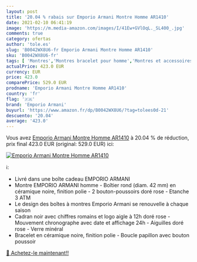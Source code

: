 ```yaml
---
layout: post
title: '20.04 % rabais sur Emporio Armani Montre Homme AR1410'
date: 2021-02-10 06:41:19
image: 'https://m.media-amazon.com/images/I/41Ew+GVlOqL._SL400_.jpg'
comments: true
category: ofertas
author: 'tole.es'
slug: 'B0042WX8U6-fr Emporio Armani Montre Homme AR1410'
sku: 'B0042WX8U6-fr'
tags: [ 'Montres','Montres bracelet pour homme','Montres et accessoires','Montres homme','emporio armani', ]
actualPrice: 423.0 EUR
currency: EUR
price: 423.0
comparePrice: 529.0 EUR
prodname: 'Emporio Armani Montre Homme AR1410'
country: 'fr'
flag: '🇫🇷'
brand: 'Emporio Armani'
buyurl: 'https://www.amazon.fr/dp/B0042WX8U6/?tag=tolees0d-21'
descuento: '20.04'
average: '423.0'
---
```


Vous avez [Emporio Armani Montre Homme AR1410](https://www.amazon.fr/dp/B0042WX8U6/?tag=tolees0d-21)  à  20.04 % de réduction, prix final  423.0 EUR (original: 529.0 EUR) ici:

[![Emporio Armani Montre Homme AR1410](https://m.media-amazon.com/images/I/41Ew+GVlOqL._SL400_.jpg)](https://www.amazon.fr/dp/B0042WX8U6/?tag=tolees0d-21)

ℹ️:

- Livré dans une boîte cadeau EMPORIO ARMANI
- Montre EMPORIO ARMANI homme - Boîtier rond (diam. 42 mm) en céramique noire, finition polie - 2 bouton-poussoirs doré rose - Etanche 3 ATM
- Le design des boîtes à montres Emporio Armani se renouvelle à chaque saison
- Cadran noir avec chiffres romains et logo aigle à 12h doré rose - Mouvement chronographe avec date et affichage 24h - Aiguilles doré rose - Verre minéral
- Bracelet en céramique noire, finition polie - Boucle papillon avec bouton poussoir

[🛒 Achetez-le maintenant!!](https://www.amazon.fr/dp/B0042WX8U6/?tag=tolees0d-21)
